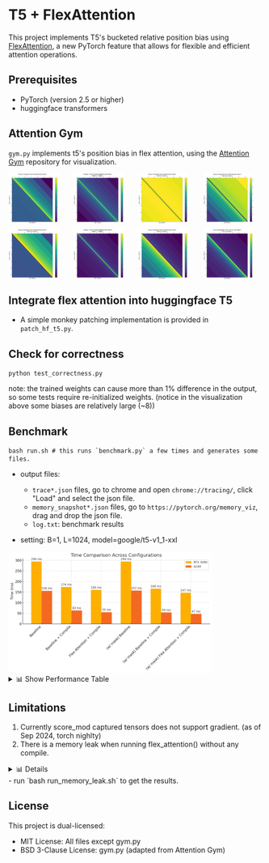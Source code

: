 # T5 + FlexAttention


This project implements T5's bucketed relative position bias using [FlexAttention](https://pytorch.org/blog/flexattention/), a new PyTorch feature that allows for flexible and efficient attention operations.

## Prerequisites
- PyTorch (version 2.5 or higher)
- huggingface transformers

## Attention Gym

`gym.py` implements t5's position bias in flex attention, using the [Attention Gym](https://github.com/pytorch-labs/attention-gym) repository for visualization.

<div style="display: grid; grid-template-columns: repeat(4, 1fr); gap: 10px;">
    <img src="output_images/t5_score_mod_bucket_head_0.png" alt="image 0" style="width: 100px; height: 100px;">
    <img src="output_images/t5_score_mod_bucket_head_1.png" alt="image 1" style="width: 100px; height: 100px;">
    <img src="output_images/t5_score_mod_bucket_head_2.png" alt="image 2" style="width: 100px; height: 100px;">
    <img src="output_images/t5_score_mod_bucket_head_3.png" alt="image 3" style="width: 100px; height: 100px;">
    <img src="output_images/t5_score_mod_bucket_head_4.png" alt="image 4" style="width: 100px; height: 100px;">
    <img src="output_images/t5_score_mod_bucket_head_5.png" alt="image 5" style="width: 100px; height: 100px;">
    <img src="output_images/t5_score_mod_bucket_head_6.png" alt="image 6" style="width: 100px; height: 100px;">
    <img src="output_images/t5_score_mod_bucket_head_7.png" alt="image 7" style="width: 100px; height: 100px;">
</div>


## Integrate flex attention into huggingface T5

- A simple monkey patching implementation is provided in `patch_hf_t5.py`.

## Check for correctness
```
python test_correctness.py
```
note: the trained weights can cause more than 1% difference in the output, so some tests require re-initialized weights. (notice in the visualization above some biases are relatively large (~8))

## Benchmark

```
bash run.sh # this runs `benchmark.py` a few times and generates some files.
```
- output files:
    - `trace*.json` files, go to chrome and open `chrome://tracing/`, click "Load" and select the json file.
    - `memory_snapshot*.json` files, go to `https://pytorch.org/memory_viz`, drag and drop the json file.
    - `log.txt`: benchmark results

- setting: B=1, L=1024, model=google/t5-v1_1-xxl

<img src="assets/benchmark.png" alt="benchmark" style="width: 80%;">

<details>
  <summary>📊 Show Performance Table</summary>

  | Configuration (B=1, L=1024, model=google/t5-v1_1-xxl) | Time (RTX3090) | Time (A100) |
  |--------------------------------------------------------|----------------|-------------|
  | Baseline                                               | 294 ms         | 156 ms      |
  | Baseline + Compile                                     | 174 ms         | 63 ms       |
  | Flex Attention + Compile                               | 160 ms         | 55 ms       |
  | (w/ mask) Baseline                                     | 294 ms         | 157 ms      |
  | (w/ mask) Baseline + Compile                           | 166 ms         | 54 ms       |
  | (w/ mask) Flex Attention + Compile                     | 147 ms         | 47 ms       |

</details>

## Limitations

1. Currently score_mod captured tensors does not support gradient. (as of Sep 2024, torch nighlty)
2. There is a memory leak when running flex_attention() without any compile.

<details>
  <summary>📊 Details</summary>

  | Configuration (B=1, L=1024, model=google/t5-v1_1-xxl) | Time (RTX3090) | Time (A100) |
  |--------------------------------------------------------|----------------|-------------|
  | Baseline                                               | 294 ms         | 156 ms      |
  | Baseline + Compile                                     | 174 ms         | 63 ms       |
  | Flex Attention + no Compile                            | memory leak    | memory leak |
  | Flex Attention + Compile noly flex_attention           | 185 ms         | 70 ms       |
  | Flex Attention + Compile noly forward                  | 186 ms         | 73 ms       |
  | Flex Attention + Compile whole model                   | 160 ms         | 55 ms       |
</details>
- run `bash run_memory_leak.sh` to get the results.


##  License

This project is dual-licensed:
- MIT License: All files except gym.py
- BSD 3-Clause License: gym.py (adapted from Attention Gym)